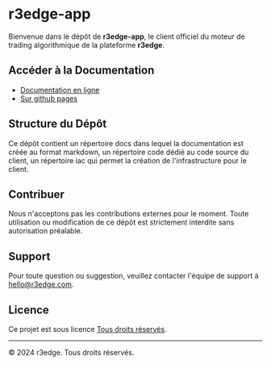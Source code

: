 # r3edge-app

Bienvenue dans le dépôt de **r3edge-app**, le client officiel du moteur de trading algorithmique de la plateforme **r3edge**.

## Accéder à la Documentation

- [Documentation en ligne](docs/index.md)
- [Sur github pages](https://dsissoko.github.io/r3edge-app/)

## Structure du Dépôt

Ce dépôt contient  un répertoire docs dans lequel la documentation est créée au format markdown, un répertoire code dédié au code source du client, un répertoire iac qui permet la création de l'infrastructure pour le client.

## Contribuer

Nous n'acceptons pas les contributions externes pour le moment. Toute utilisation ou modification de ce dépôt est strictement interdite sans autorisation préalable.

## Support

Pour toute question ou suggestion, veuillez contacter l'équipe de support à [hello@r3edge.com](mailto:hello@r3edge.com).

## Licence

Ce projet est sous licence [Tous droits réservés](LICENSE).

---
© 2024 r3edge. Tous droits réservés.
